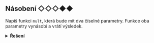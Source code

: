 ## Násobení ◇◇◇◆◆

Napiš funkci `mult`, která bude mít dva číselné parametry. Funkce oba parametry vynásobí a vrátí výsledek.

<details>
<summary><b>Řešení</b></summary>


```python
def mult(a, b):
    return a * b


vysledek = mult(5, 2)
print(f'5 * 2 = {vysledek}')
```

</details>
